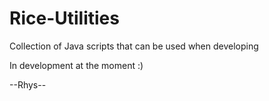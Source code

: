 # Rice-Utilities
Collection of Java scripts that can be used when developing

In development at the moment :)

--Rhys--
